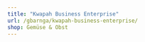 ```yaml
---
title: "Kwapah Business Enterprise"
url: /gbarnga/kwapah-business-enterprise/
shop: Gemüse & Obst
---
```

